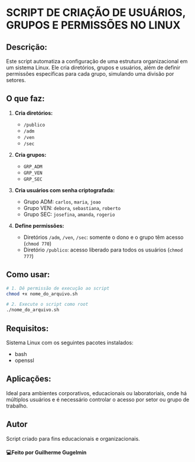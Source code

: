# SCRIPT DE CRIAÇÃO DE USUÁRIOS, GRUPOS E PERMISSÕES NO LINUX


## Descrição:
Este script automatiza a configuração de uma estrutura organizacional em um sistema Linux. Ele cria diretórios, grupos e usuários, além de definir permissões específicas para cada grupo, simulando uma divisão por setores.


## O que faz:
1. **Cria diretórios:**
   - `/publico`
   - `/adm`
   - `/ven`
   - `/sec`

2. **Cria grupos:**
   - `GRP_ADM`
   - `GRP_VEN`
   - `GRP_SEC`

3. **Cria usuários com senha criptografada:**
   - Grupo ADM: `carlos`, `maria`, `joao`
   - Grupo VEN: `debora`, `sebastiana`, `roberto`
   - Grupo SEC: `josefina`, `amanda`, `rogerio`

5. **Define permissões:**
   - Diretórios `/adm`, `/ven`, `/sec`: somente o dono e o grupo têm acesso (`chmod 770`)
   - Diretório `/publico`: acesso liberado para todos os usuários (`chmod 777`)


## Como usar:
```bash
# 1. Dê permissão de execução ao script
chmod +x nome_do_arquivo.sh

# 2. Execute o script como root
./nome_do_arquivo.sh
```

## Requisitos:
Sistema Linux com os seguintes pacotes instalados:
- bash
- openssl

## Aplicações:
Ideal para ambientes corporativos, educacionais ou laboratoriais, onde há múltiplos usuários e é necessário controlar o acesso por setor ou grupo de trabalho.

## Autor
Script criado para fins educacionais e organizacionais.


#### **💻Feito por Guilherme Gugelmin** 


